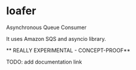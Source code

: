 # loafer

Asynchronous Queue Consumer

It uses Amazon SQS and asyncio library.


** REALLY EXPERIMENTAL - CONCEPT-PROOF**


TODO: add documentation link

